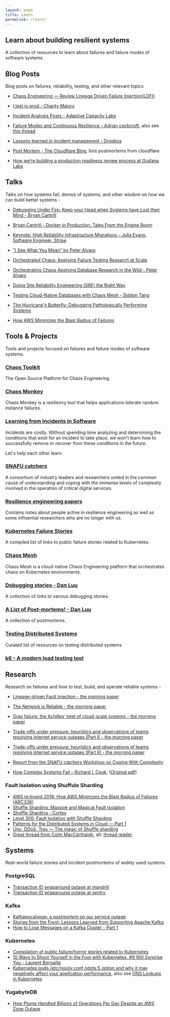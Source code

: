 ```yaml
---
layout: page
title: Learn
permalink: /learn/
---
```


## Learn about building resilient systems

A collection of resources to learn about failures and failure modes of software systems.

## Blog Posts

Blog posts on failures, reliability, testing, and other relevant topics

- [Chaos Engineering — Review Lineage Driven Failure Injection(LDFI)](https://medium.com/becloudy/chaos-engineering-review-lineage-driven-failure-injection-ldfi-a1c831abe504)

- [I test in prod - Charity Majors](https://increment.com/testing/i-test-in-production/)

- [Incident Analysis Posts - Adaptive Capacity Labs](https://adaptivecapacitylabs.com/blog/category/incident-analysis)

- [Failure Modes and Continuous Resilience - Adrian cockcroft](https://medium.com/@adrianco/failure-modes-and-continuous-resilience-6553078caad5), also see [this thread](https://twitter.com/daveadams/status/1285987768749961220)

- [Lessons learned in incident management - Dropbox](https://dropbox.tech/infrastructure/lessons-learned-in-incident-management)

- [Post Mortem - The Cloudflare Blog](https://blog.cloudflare.com/tag/postmortem), lists postmortems from cloudflare

- [How we’re building a production readiness review process at Grafana Labs](https://grafana.com/blog/2021/10/13/how-were-building-a-production-readiness-review-process-at-grafana-labs/)

## Talks

Talks on how systems fail, demos of systems, and other wisdom on how we can build better systems -

- [Debugging Under Fire: Keep your Head when Systems have Lost their Mind - Bryan Cantrill](https://www.youtube.com/watch?v=30jNsCVLpAE)

- [Bryan Cantrill - Docker in Production: Tales From the Engine Room](https://www.youtube.com/watch?v=0T2XFSALOaU)

- [Keynote: High Reliability Infrastructure Migrations - Julia Evans, Software Engineer, Stripe](https://www.youtube.com/watch?v=obB2IvCv-K0)

- ["I See What You Mean" by Peter Alvaro](https://www.youtube.com/watch?v=R2Aa4PivG0g)

- [Orchestrated Chaos: Applying Failure Testing Research at Scale](https://www.youtube.com/watch?v=QOTNBKx9Irc)

- [Orchestrating Chaos Applying Database Research in the Wild - Peter Alvaro](https://www.youtube.com/watch?v=YplkQu6a80Q)

- [Doing Site Reliability Engineering (SRE) the Right Way](https://www.youtube.com/watch?v=eKff1yqq0OM&list=WL&index=11)

- [Testing Cloud-Native Databases with Chaos Mesh - Siddon Tang](https://www.youtube.com/watch?v=FIB1qvLHYsw)

- [The Hurricane's Butterfly: Debugging Pathologically Performing Systems](https://www.youtube.com/watch?v=7AO4wz6gI3Q)

- [How AWS Minimizes the Blast Radius of Failures](https://www.youtube.com/watch?v=swQbA4zub20)

## Tools & Projects

Tools and projects focused on failures and failure modes of software systems.

### [Chaos Toolkit](https://github.com/chaostoolkit)
The Open Source Platform for Chaos Engineering

### [Chaos Monkey](https://github.com/Netflix/chaosmonkey)
Chaos Monkey is a resiliency tool that helps applications tolerate random instance failures.

### [Learning from Incidents in Software](https://www.learningfromincidents.io/)
Incidents are costly. Without spending time analyzing and determining the conditions
that exist for an incident to take place, we won't learn how to successfully
remove or recover from these conditions in the future.

Let's help each other learn.

### [SNAFU catchers ](https://www.snafucatchers.com/)
A consortium of industry leaders and researchers united in the common cause of
understanding and coping with the immense levels of complexity involved in the
operation of critical digital services.

### [Resilience engineering papers](https://github.com/lorin/resilience-engineering)
Contains notes about people active in resilience engineering as well as
some influential researchers who are no longer with us.


### [Kubernetes Failure Stories](https://github.com/hjacobs/kubernetes-failure-stories)
A compiled list of links to public failure stories related to Kubernetes.

### [Chaos Mesh](https://github.com/chaos-mesh/chaos-mesh)
Chaos Mesh is a cloud-native Chaos Engineering platform that orchestrates chaos
on Kubernetes environments.

### [Debugging stories - Dan Luu](https://github.com/danluu/debugging-stories)
A collection of links to various debugging stories.

### [A List of Post-mortems! - Dan Luu](https://github.com/danluu/post-mortems)
A collection of postmortems.

### [Testing Distributed Systems](https://github.com/asatarin/testing-distributed-systems)
Curated list of resources on testing distributed systems 

### [k6 - A modern load testing tool](https://github.com/grafana/k6)


## Research

Research on failures and how to test, build, and operate reliable systems -

- [Lineage-driven Fault Injection - the morning paper](https://blog.acolyer.org/2015/03/26/lineage-driven-fault-injection/)

- [The Network is Reliable - the morning paper](https://blog.acolyer.org/2014/12/18/the-network-is-reliable/)

- [Gray failure: the Achilles’ heel of cloud-scale systems - the morning paper](https://blog.acolyer.org/2017/06/15/gray-failure-the-achilles-heel-of-cloud-scale-systems/)

- [Trade-offs under pressure: heuristics and observations of teams resolving internet service outages (Part I) - the morning paper](https://blog.acolyer.org/2020/01/22/trade-offs-under-pressure-part-1/)

- [Trade-offs under pressure: heuristics and observations of teams resolving internet service outages (Part II) - the morning paper](https://blog.acolyer.org/2020/01/24/trade-offs-under-pressure-part-2/)

- [Report from the SNAFU catchers Workshop on Coping With Complexity](https://snafucatchers.github.io/)

- [How Complex Systems Fail -  Richard I. Cook](https://how.complexsystems.fail/), ([Original pdf](https://www.gwern.net/docs/technology/2000-cook.pdf))

### Fault Isolation using Shuffule Sharding
  - [AWS re:Invent 2018: How AWS Minimizes the Blast Radius of Failures (ARC338)](https://www.youtube.com/watch?v=swQbA4zub20)
  - [Shuffle Sharding: Massive and Magical Fault Isolation](https://aws.amazon.com/blogs/architecture/shuffle-sharding-massive-and-magical-fault-isolation/)
  - [Shuffle Sharding - Cortex](https://cortexmetrics.io/docs/guides/shuffle-sharding/)
  - [Level 300: Fault Isolation with Shuffle Sharding](https://wellarchitectedlabs.com/reliability/300_labs/300_fault_isolation_with_shuffle_sharding/)
  - [Patterns for the Distributed Systems in Cloud — Part 1](https://medium.com/@vagees/patterns-for-the-distributed-systems-in-cloud-part-1-b51dc454f0c7)
  - [Uno, DDoS, Tres — The magic of Shuffle sharding](https://hamzahabdulla1.medium.com/uno-ddos-tres-the-magic-of-shuffle-sharding-13d6c9d3a974)
  - [Great thread from Colm MacCárthaigh](https://twitter.com/colmmacc/status/1034492056968736768), alt: [thread reader](https://threadreaderapp.com/thread/1034492056968736768.html)


## Systems

Real-world failure stories and incident postmortems of widely used systems

### PostgreSQL
- [Transaction ID wraparound outage at mandrill](https://mailchimp.com/what-we-learned-from-the-recent-mandrill-outage/)
- [Transaction ID wraparound outage at sentry](https://blog.sentry.io/2015/07/23/transaction-id-wraparound-in-postgres)

### Kafka
- [Kafkapocalypse: a postmortem on our service outage](https://blog.parse.ly/post/1738/kafkapocalypse/)
- [Stories from the Front: Lessons Learned from Supporting Apache Kafka](https://www.confluent.io/blog/stories-front-lessons-learned-supporting-apache-kafka/)
- [How to Lose Messages on a Kafka Cluster - Part 1 ](https://jack-vanlightly.com/blog/2018/9/14/how-to-lose-messages-on-a-kafka-cluster-part1)

### Kubernetes
- [Compilation of public failure/horror stories related to Kubernetes](https://github.com/hjacobs/kubernetes-failure-stories)
- [10 Ways to Shoot Yourself in the Foot with Kubernetes, #9 Will Surprise You - Laurent Bernaille](https://www.youtube.com/watch?v=QKI-JRs2RIE)
- [Kubernetes pods /etc/resolv.conf ndots:5 option and why it may negatively affect your application performance](https://pracucci.com/kubernetes-dns-resolution-ndots-options-and-why-it-may-affect-application-performances.html), also see [DNS Lookups in Kubernetes](https://mrkaran.dev/posts/ndots-kubernetes/)

### YugabyteDB
- [How Plume Handled Billions of Operations Per Day Despite an AWS Zone Outage](https://blog.yugabyte.com/how-plume-handled-billions-of-operations-per-day-despite-an-aws-zone-outage/)
